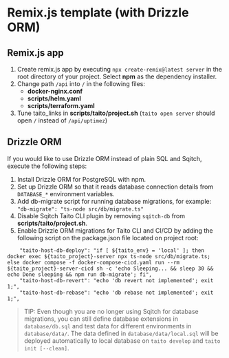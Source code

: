 # Remix.js template (with Drizzle ORM)

## Remix.js app

1. Create remix.js app by executing `npx create-remix@latest server` in the root directory of your project. Select **npm** as the dependency installer.
2. Change path `/api` into `/` in the following files:
   - **docker-nginx.conf**
   - **scripts/helm.yaml**
   - **scripts/terraform.yaml**
3. Tune taito_links in **scripts/taito/project.sh** (`taito open server` should open `/` instead of `/api/uptimez`)

## Drizzle ORM

If you would like to use Drizzle ORM instead of plain SQL and Sqitch, execute the following steps:

1. Install Drizzle ORM for PostgreSQL with npm.
2. Set up Drizzle ORM so that it reads database connection details from `DATABASE_*` environment variables.
3. Add db-migrate script for running database migrations, for example: `"db-migrate": "ts-node src/db/migrate.ts"`
4. Disable Sqitch Taito CLI plugin by removing `sqitch-db` from **scripts/taito/project.sh**.
5. Enable Drizzle ORM migrations for Taito CLI and CI/CD by adding the following script on the package.json file located on project root:

```
    "taito-host-db-deploy": "if [ ${taito_env} = 'local' ]; then docker exec ${taito_project}-server npx ts-node src/db/migrate.ts; else docker compose -f docker-compose-cicd.yaml run --rm ${taito_project}-server-cicd sh -c 'echo Sleeping... && sleep 30 && echo Done sleeping && npm run db-migrate'; fi",
    "taito-host-db-revert": "echo 'db revert not implemented'; exit 1;",
    "taito-host-db-rebase": "echo 'db rebase not implemented'; exit 1;",
```

> TIP: Even though you are no longer using Sqitch for database migrations, you can still define database extensions in `database/db.sql` and test data for different environments in `database/data/`. The data defined in `database/data/local.sql` will be deployed automatically to local database on `taito develop` and `taito init [--clean]`.
